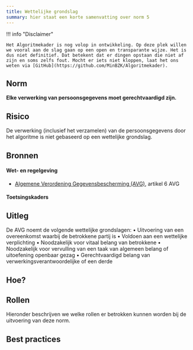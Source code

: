 ```yaml
---
title: Wettelijke grondslag
summary: hier staat een korte samenvatting over norm 5
---
```


!!! info "Disclaimer"

    Het Algoritmekader is nog volop in ontwikkeling. Op deze plek willen we vooral aan de slag gaan op een open en transparante wijze. Het is dus niet definitief. Dat betekent dat er dingen opstaan die niet af zijn en soms zelfs fout. Mocht er iets niet kloppen, laat het ons weten via [GitHub](https://github.com/MinBZK/Algoritmekader).


## Norm
**Elke verwerking van persoonsgegevens moet gerechtvaardigd zijn.**

## Risico
De verwerking (inclusief het verzamelen) van de persoonsgegevens door het algoritme is niet gebaseerd op een wettelijke grondslag.

## Bronnen

#### Wet- en regelgeving

- [Algemene Verordening Gegevensbescherming (AVG)](https://eur-lex.europa.eu/legal-content/NL/TXT/HTML/?uri=CELEX:32016R0679&qid=1685451198313), artikel 6 AVG

#### Toetsingskaders


## Uitleg
De AVG noemt de volgende wettelijke grondslagen: 
•	Uitvoering van een overeenkomst waarbij de betrokkene partij is
•	Voldoen aan een wettelijke verplichting
•	Noodzakelijk voor vitaal belang van betrokkene
•	Noodzakelijk voor vervulling van een taak van algemeen belang of uitoefening openbaar gezag
•	Gerechtvaardigd belang van verwerkingsverantwoordelijke of een derde

## Hoe?

## Rollen
Hieronder beschrijven we welke rollen er betrokken kunnen worden bij de uitvoering van deze norm. 



## Best practices
